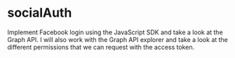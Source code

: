 # socialAuth
Implement Facebook login using the JavaScript SDK and take a look at the Graph API. I will also work with the Graph API explorer and take a look at the different permissions that we can request with the access token.

